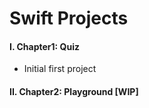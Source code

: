# Swift Projects

#### I. Chapter1: Quiz
- Initial first project

#### II. Chapter2: Playground [WIP]


